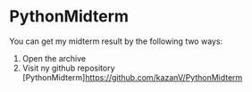 # PythonMidterm
You can get my midterm result by the following two ways:
1. Open the archive
2. Visit ny github repository [PythonMidterm]https://github.com/kazanV/PythonMidterm